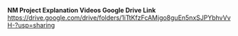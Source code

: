 **NM Project Explanation Videos Google Drive Link**
https://drive.google.com/drive/folders/1iTtKfzFcAMjgo8guEn5nxSJPYbhvVvH-?usp=sharing
